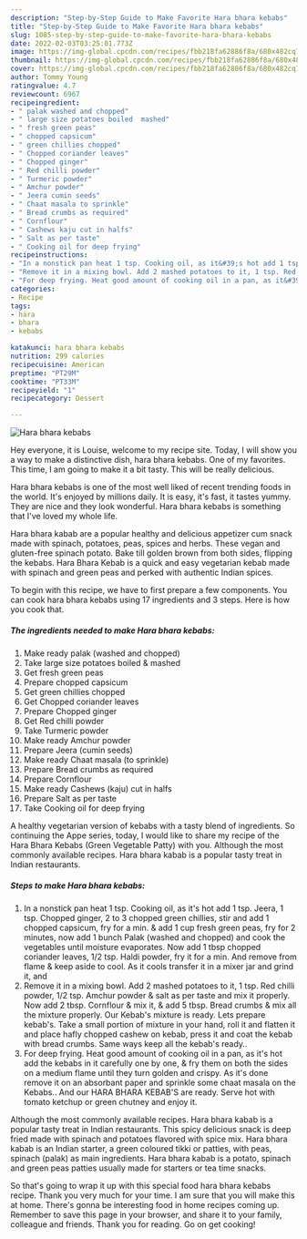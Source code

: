 ```yaml
---
description: "Step-by-Step Guide to Make Favorite Hara bhara kebabs"
title: "Step-by-Step Guide to Make Favorite Hara bhara kebabs"
slug: 1085-step-by-step-guide-to-make-favorite-hara-bhara-kebabs
date: 2022-02-03T03:25:01.773Z
image: https://img-global.cpcdn.com/recipes/fbb218fa62886f8a/680x482cq70/hara-bhara-kebabs-recipe-main-photo.jpg
thumbnail: https://img-global.cpcdn.com/recipes/fbb218fa62886f8a/680x482cq70/hara-bhara-kebabs-recipe-main-photo.jpg
cover: https://img-global.cpcdn.com/recipes/fbb218fa62886f8a/680x482cq70/hara-bhara-kebabs-recipe-main-photo.jpg
author: Tommy Young
ratingvalue: 4.7
reviewcount: 6967
recipeingredient:
- " palak washed and chopped"
- " large size potatoes boiled  mashed"
- " fresh green peas"
- " chopped capsicum"
- " green chillies chopped"
- " Chopped coriander leaves"
- " Chopped ginger"
- " Red chilli powder"
- " Turmeric powder"
- " Amchur powder"
- " Jeera cumin seeds"
- " Chaat masala to sprinkle"
- " Bread crumbs as required"
- " Cornflour"
- " Cashews kaju cut in halfs"
- " Salt as per taste"
- " Cooking oil for deep frying"
recipeinstructions:
- "In a nonstick pan heat 1 tsp. Cooking oil, as it&#39;s hot add 1 tsp. Jeera, 1 tsp. Chopped ginger, 2 to 3 chopped green chillies, stir and add 1 chopped capsicum, fry for a min. &amp; add 1 cup fresh green peas, fry for 2 minutes, now add 1 bunch Palak (washed and chopped) and cook the vegetables until moisture evaporates. Now add 1 tbsp chopped coriander leaves, 1/2 tsp. Haldi powder, fry it for a min. And remove from flame &amp; keep aside to cool. As it cools transfer it in a mixer jar and grind it, and"
- "Remove it in a mixing bowl. Add 2 mashed potatoes to it, 1 tsp. Red chilli powder, 1/2 tsp. Amchur powder &amp; salt as per taste and mix it properly. Now add 2 tbsp. Cornflour &amp; mix it, &amp; add 5 tbsp. Bread crumbs &amp; mix all the mixture properly. Our Kebab&#39;s mixture is ready. Lets prepare kebab&#39;s. Take a small portion of mixture in your hand, roll it and flatten it and place hafly chopped cashew on kebab, press it and coat the kebab with bread crumbs. Same ways keep all the kebab&#39;s ready.."
- "For deep frying. Heat good amount of cooking oil in a pan, as it&#39;s hot add the kebabs in it carefully one by one, &amp; fry them on both the sides on a medium flame until they turn golden and crispy. As it&#39;s done remove it on an absorbant paper and sprinkle some chaat masala on the Kebabs.. And our HARA BHARA KEBAB&#39;S are ready. Serve hot with tomato ketchup or green chutney and enjoy it."
categories:
- Recipe
tags:
- hara
- bhara
- kebabs

katakunci: hara bhara kebabs 
nutrition: 299 calories
recipecuisine: American
preptime: "PT29M"
cooktime: "PT33M"
recipeyield: "1"
recipecategory: Dessert

---
```



![Hara bhara kebabs](https://img-global.cpcdn.com/recipes/fbb218fa62886f8a/680x482cq70/hara-bhara-kebabs-recipe-main-photo.jpg)

Hey everyone, it is Louise, welcome to my recipe site. Today, I will show you a way to make a distinctive dish, hara bhara kebabs. One of my favorites. This time, I am going to make it a bit tasty. This will be really delicious.

Hara bhara kebabs is one of the most well liked of recent trending foods in the world. It's enjoyed by millions daily. It is easy, it's fast, it tastes yummy. They are nice and they look wonderful. Hara bhara kebabs is something that I've loved my whole life.

Hara bhara kabab are a popular healthy and delicious appetizer cum snack made with spinach, potatoes, peas, spices and herbs. These vegan and gluten-free spinach potato. Bake till golden brown from both sides, flipping the kebabs. Hara Bhara Kebab is a quick and easy vegetarian kebab made with spinach and green peas and perked with authentic Indian spices.


To begin with this recipe, we have to first prepare a few components. You can cook hara bhara kebabs using 17 ingredients and 3 steps. Here is how you cook that.

<!--inarticleads1-->

##### The ingredients needed to make Hara bhara kebabs:

1. Make ready  palak (washed and chopped)
1. Take  large size potatoes boiled &amp; mashed
1. Get  fresh green peas
1. Prepare  chopped capsicum
1. Get  green chillies chopped
1. Get  Chopped coriander leaves
1. Prepare  Chopped ginger
1. Get  Red chilli powder
1. Take  Turmeric powder
1. Make ready  Amchur powder
1. Prepare  Jeera (cumin seeds)
1. Make ready  Chaat masala (to sprinkle)
1. Prepare  Bread crumbs as required
1. Prepare  Cornflour
1. Make ready  Cashews (kaju) cut in halfs
1. Prepare  Salt as per taste
1. Take  Cooking oil for deep frying


A healthy vegetarian version of kebabs with a tasty blend of ingredients. So continuing the Appe series, today, I would like to share my recipe of the Hara Bhara Kebabs (Green Vegetable Patty) with you. Although the most commonly available recipes. Hara bhara kabab is a popular tasty treat in Indian restaurants. 

<!--inarticleads2-->

##### Steps to make Hara bhara kebabs:

1. In a nonstick pan heat 1 tsp. Cooking oil, as it&#39;s hot add 1 tsp. Jeera, 1 tsp. Chopped ginger, 2 to 3 chopped green chillies, stir and add 1 chopped capsicum, fry for a min. &amp; add 1 cup fresh green peas, fry for 2 minutes, now add 1 bunch Palak (washed and chopped) and cook the vegetables until moisture evaporates. Now add 1 tbsp chopped coriander leaves, 1/2 tsp. Haldi powder, fry it for a min. And remove from flame &amp; keep aside to cool. As it cools transfer it in a mixer jar and grind it, and
1. Remove it in a mixing bowl. Add 2 mashed potatoes to it, 1 tsp. Red chilli powder, 1/2 tsp. Amchur powder &amp; salt as per taste and mix it properly. Now add 2 tbsp. Cornflour &amp; mix it, &amp; add 5 tbsp. Bread crumbs &amp; mix all the mixture properly. Our Kebab&#39;s mixture is ready. Lets prepare kebab&#39;s. Take a small portion of mixture in your hand, roll it and flatten it and place hafly chopped cashew on kebab, press it and coat the kebab with bread crumbs. Same ways keep all the kebab&#39;s ready..
1. For deep frying. Heat good amount of cooking oil in a pan, as it&#39;s hot add the kebabs in it carefully one by one, &amp; fry them on both the sides on a medium flame until they turn golden and crispy. As it&#39;s done remove it on an absorbant paper and sprinkle some chaat masala on the Kebabs.. And our HARA BHARA KEBAB&#39;S are ready. Serve hot with tomato ketchup or green chutney and enjoy it.


Although the most commonly available recipes. Hara bhara kabab is a popular tasty treat in Indian restaurants. This spicy delicious snack is deep fried made with spinach and potatoes flavored with spice mix. Hara bhara kabab is an Indian starter, a green coloured tikki or patties, with peas, spinach (palak) as main ingredients. Hara bhara kabab is a potato, spinach and green peas patties usually made for starters or tea time snacks. 

So that's going to wrap it up with this special food hara bhara kebabs recipe. Thank you very much for your time. I am sure that you will make this at home. There's gonna be interesting food in home recipes coming up. Remember to save this page in your browser, and share it to your family, colleague and friends. Thank you for reading. Go on get cooking!
